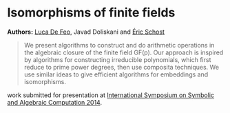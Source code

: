 Isomorphisms of finite fields
======

**Authors:** [Luca De Feo](http://defeo.lu), Javad Doliskani
and [Éric Schost](http://www.csd.uwo.ca/~eschost/)

>  We present algorithms to construct and do arithmetic operations in
>  the algebraic closure of the finite field GF(p). Our
>  approach is inspired by algorithms for constructing irreducible
>  polynomials, which first reduce to prime power degrees, then use
>  composita techniques. We use similar ideas to give efficient
>  algorithms for embeddings and isomorphisms.

work submitted for presentation at
[International Symposium on Symbolic and Algebraic Computation 2014](http://www.issac-conference.org/2014/).
